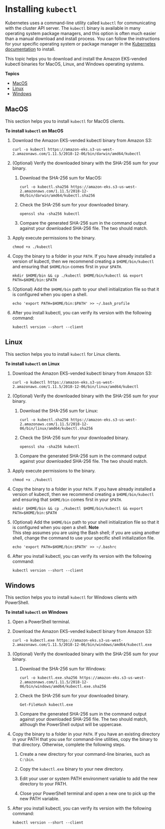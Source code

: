 # Installing `kubectl`<a name="install-kubectl"></a>

Kubernetes uses a command\-line utility called `kubectl` for communicating with the cluster API server\. The `kubectl` binary is available in many operating system package managers, and this option is often much easier than a manual download and install process\. You can follow the instructions for your specific operating system or package manager in the [Kubernetes documentation](https://kubernetes.io/docs/tasks/tools/install-kubectl/) to install\.

This topic helps you to download and install the Amazon EKS\-vended kubectl binaries for MacOS, Linux, and Windows operating systems\.

**Topics**
+ [MacOS](#install-kubectl-mac)
+ [Linux](#install-kubectl-linux)
+ [Windows](#install-kubectl-windows)

## MacOS<a name="install-kubectl-mac"></a>

This section helps you to install `kubectl` for MacOS clients\.

**To install `kubectl` on MacOS**

1. Download the Amazon EKS\-vended kubectl binary from Amazon S3:

   ```
   curl -o kubectl https://amazon-eks.s3-us-west-2.amazonaws.com/1.11.5/2018-12-06/bin/darwin/amd64/kubectl
   ```

1. \(Optional\) Verify the downloaded binary with the SHA\-256 sum for your binary\.

   1. Download the SHA\-256 sum for MacOS:

      ```
      curl -o kubectl.sha256 https://amazon-eks.s3-us-west-2.amazonaws.com/1.11.5/2018-12-06/bin/darwin/amd64/kubectl.sha256
      ```

   1. Check the SHA\-256 sum for your downloaded binary\.

      ```
      openssl sha -sha256 kubectl
      ```

   1. Compare the generated SHA\-256 sum in the command output against your downloaded SHA\-256 file\. The two should match\.

1. Apply execute permissions to the binary\.

   ```
   chmod +x ./kubectl
   ```

1. Copy the binary to a folder in your `PATH`\. If you have already installed a version of kubectl, then we recommend creating a `$HOME/bin/kubectl` and ensuring that `$HOME/bin` comes first in your `$PATH`\.

   ```
   mkdir $HOME/bin && cp ./kubectl $HOME/bin/kubectl && export PATH=$HOME/bin:$PATH
   ```

1. \(Optional\) Add the `$HOME/bin` path to your shell initialization file so that it is configured when you open a shell\.

   ```
   echo 'export PATH=$HOME/bin:$PATH' >> ~/.bash_profile
   ```

1. After you install kubectl, you can verify its version with the following command:

   ```
   kubectl version --short --client
   ```

## Linux<a name="install-kubectl-linux"></a>

This section helps you to install `kubectl` for Linux clients\.

**To install `kubectl` on Linux**

1. Download the Amazon EKS\-vended kubectl binary from Amazon S3:

   ```
   curl -o kubectl https://amazon-eks.s3-us-west-2.amazonaws.com/1.11.5/2018-12-06/bin/linux/amd64/kubectl
   ```

1. \(Optional\) Verify the downloaded binary with the SHA\-256 sum for your binary\.

   1. Download the SHA\-256 sum for Linux:

      ```
      curl -o kubectl.sha256 https://amazon-eks.s3-us-west-2.amazonaws.com/1.11.5/2018-12-06/bin/linux/amd64/kubectl.sha256
      ```

   1. Check the SHA\-256 sum for your downloaded binary\.

      ```
      openssl sha -sha256 kubectl
      ```

   1. Compare the generated SHA\-256 sum in the command output against your downloaded SHA\-256 file\. The two should match\.

1. Apply execute permissions to the binary\.

   ```
   chmod +x ./kubectl
   ```

1. Copy the binary to a folder in your `PATH`\. If you have already installed a version of kubectl, then we recommend creating a `$HOME/bin/kubectl` and ensuring that `$HOME/bin` comes first in your `$PATH`\.

   ```
   mkdir $HOME/bin && cp ./kubectl $HOME/bin/kubectl && export PATH=$HOME/bin:$PATH
   ```

1. \(Optional\) Add the `$HOME/bin` path to your shell initialization file so that it is configured when you open a shell\.
**Note**  
This step assumes you are using the Bash shell; if you are using another shell, change the command to use your specific shell initialization file\.

   ```
   echo 'export PATH=$HOME/bin:$PATH' >> ~/.bashrc
   ```

1. After you install kubectl, you can verify its version with the following command:

   ```
   kubectl version --short --client
   ```

## Windows<a name="install-kubectl-windows"></a>

This section helps you to install `kubectl` for Windows clients with PowerShell\.

**To install `kubectl` on Windows**

1. Open a PowerShell terminal\.

1. Download the Amazon EKS\-vended kubectl binary from Amazon S3:

   ```
   curl -o kubectl.exe https://amazon-eks.s3-us-west-2.amazonaws.com/1.11.5/2018-12-06/bin/windows/amd64/kubectl.exe
   ```

1. \(Optional\) Verify the downloaded binary with the SHA\-256 sum for your binary\.

   1. Download the SHA\-256 sum for Windows:

      ```
      curl -o kubectl.exe.sha256 https://amazon-eks.s3-us-west-2.amazonaws.com/1.11.5/2018-12-06/bin/windows/amd64/kubectl.exe.sha256
      ```

   1. Check the SHA\-256 sum for your downloaded binary\.

      ```
      Get-FileHash kubectl.exe
      ```

   1. Compare the generated SHA\-256 sum in the command output against your downloaded SHA\-256 file\. The two should match, although the PowerShell output will be uppercase\.

1. Copy the binary to a folder in your `PATH`\. If you have an existing directory in your PATH that you use for command\-line utilities, copy the binary to that directory\. Otherwise, complete the following steps\.

   1. Create a new directory for your command\-line binaries, such as `C:\bin`\.

   1. Copy the `kubectl.exe` binary to your new directory\.

   1. Edit your user or system PATH environment variable to add the new directory to your PATH\.

   1. Close your PowerShell terminal and open a new one to pick up the new PATH variable\.

1. After you install kubectl, you can verify its version with the following command:

   ```
   kubectl version --short --client
   ```